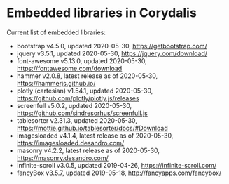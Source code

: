 # Embedded libraries in Corydalis

Current list of embedded libraries:

- bootstrap v4.5.0, updated 2020-05-30,
  <https://getbootstrap.com/>
- jquery v3.5.1, updated 2020-05-30,
  <https://jquery.com/download/>
- font-awesome v5.13.0, updated 2020-05-30,
  <https://fontawesome.com/download>
- hammer v2.0.8, latest release as of 2020-05-30,
  <https://hammerjs.github.io/>
- plotly (cartesian) v1.54.1, updated 2020-05-30,
  <https://github.com/plotly/plotly.js/releases>
- screenfull v5.0.2, updated 2020-05-30,
  <https://github.com/sindresorhus/screenfull.js>
- tablesorter v2.31.3, updated 2020-05-30,
  <https://mottie.github.io/tablesorter/docs/#Download>
- imagesloaded v4.1.4, latest release as of 2020-05-30,
  <https://imagesloaded.desandro.com/>
- masonry v4.2.2, latest release as of 2020-05-30,
  <https://masonry.desandro.com/>
- infinite-scroll v3.0.5, updated 2019-04-26,
  <https://infinite-scroll.com/>
- fancyBox v3.5.7, updated 2019-05-18,
  <http://fancyapps.com/fancybox/>
